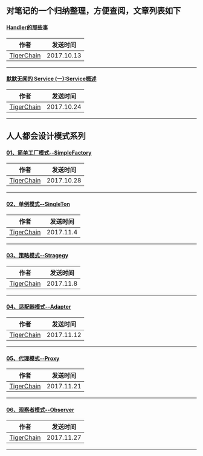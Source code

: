
## 对笔记的一个归纳整理，方便查阅，文章列表如下

#### [Handler的那些事](http://www.jianshu.com/p/73e5fd7eb7da)


|作者|发送时间|
|---|---|
| [TigerChain](http://www.jianshu.com/u/3106a1da401f) |2017.10.13|

<hr>

#### [默默无闻的 Service (一):Service概述](http://www.jianshu.com/p/1443fa4036dc)


|作者|发送时间|
|---|---|
| [TigerChain](http://www.jianshu.com/u/3106a1da401f) |2017.10.24|

<hr>

## 人人都会设计模式系列

#### [01、简单工厂模式--SimpleFactory](http://www.jianshu.com/p/36fe35ad743a)


|作者|发送时间|
|---|---|
| [TigerChain](http://www.jianshu.com/u/3106a1da401f) |2017.10.28|

<hr>

#### [02、单例模式--SingleTon](http://www.jianshu.com/p/62b2e89621a5)


|作者|发送时间|
|---|---|
| [TigerChain](http://www.jianshu.com/u/3106a1da401f) |2017.11.4|

<hr>

#### [03、策略模式--Stragegy](http://www.jianshu.com/p/135532803cdb)


|作者|发送时间|
|---|---|
| [TigerChain](http://www.jianshu.com/u/3106a1da401f) |2017.11.8|

<hr>

#### [04、适配器模式--Adapter](http://www.jianshu.com/p/1edf5d944abb)


|作者|发送时间|
|---|---|
| [TigerChain](http://www.jianshu.com/u/3106a1da401f) |2017.11.12|

<hr>

#### [05、代理模式--Proxy](http://www.jianshu.com/p/1b3b6b003032)


|作者|发送时间|
|---|---|
| [TigerChain](http://www.jianshu.com/u/3106a1da401f) |2017.11.21|

<hr>

#### [06、观察者模式--Observer](http://www.jianshu.com/p/b972ba509c66)


|作者|发送时间|
|---|---|
| [TigerChain](http://www.jianshu.com/u/3106a1da401f) |2017.11.27|

<hr>



